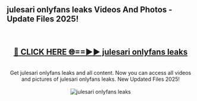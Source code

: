 <h2>julesari onlyfans leaks Videos And Photos - Update Files 2025!</h2>
<br>
<div align="center">
<h2><a href="https://top-ai-tools.click/QrbHav" rel="nofollow">🔴 CLICK HERE 🌐==►► julesari onlyfans leaks</a></h2>
<br>
Get julesari onlyfans leaks and all content. Now you can access all videos and pictures of julesari onlyfans leaks. New Updated Files 2025!
<br>
<br>
<a href="https://top-ai-tools.click/QrbHav" rel="nofollow" data-target="animated-image.originalLink"><img src="https://i.ibb.co.com/WyWwxjT/player-gif2.gif" alt="julesari onlyfans leaks" style="max-width: 100%; display: inline-block;" data-target="animated-image.originalImage"></a>
</div>
<br>
